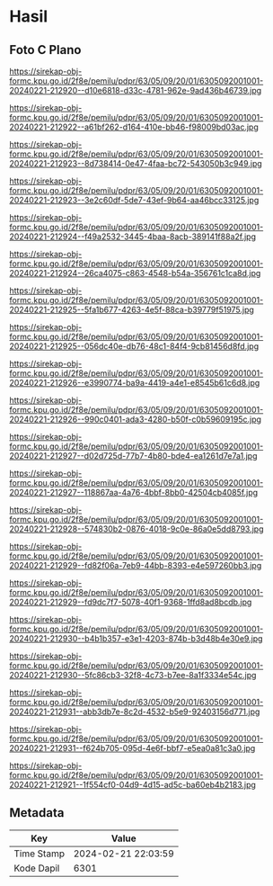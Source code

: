 # Hasil

## Foto C Plano

https://sirekap-obj-formc.kpu.go.id/2f8e/pemilu/pdpr/63/05/09/20/01/6305092001001-20240221-212920--d10e6818-d33c-4781-962e-9ad436b46739.jpg

https://sirekap-obj-formc.kpu.go.id/2f8e/pemilu/pdpr/63/05/09/20/01/6305092001001-20240221-212922--a61bf262-d164-410e-bb46-f98009bd03ac.jpg

https://sirekap-obj-formc.kpu.go.id/2f8e/pemilu/pdpr/63/05/09/20/01/6305092001001-20240221-212923--8d738414-0e47-4faa-bc72-543050b3c949.jpg

https://sirekap-obj-formc.kpu.go.id/2f8e/pemilu/pdpr/63/05/09/20/01/6305092001001-20240221-212923--3e2c60df-5de7-43ef-9b64-aa46bcc33125.jpg

https://sirekap-obj-formc.kpu.go.id/2f8e/pemilu/pdpr/63/05/09/20/01/6305092001001-20240221-212924--f49a2532-3445-4baa-8acb-389141f88a2f.jpg

https://sirekap-obj-formc.kpu.go.id/2f8e/pemilu/pdpr/63/05/09/20/01/6305092001001-20240221-212924--26ca4075-c863-4548-b54a-356761c1ca8d.jpg

https://sirekap-obj-formc.kpu.go.id/2f8e/pemilu/pdpr/63/05/09/20/01/6305092001001-20240221-212925--5fa1b677-4263-4e5f-88ca-b39779f51975.jpg

https://sirekap-obj-formc.kpu.go.id/2f8e/pemilu/pdpr/63/05/09/20/01/6305092001001-20240221-212925--056dc40e-db76-48c1-84f4-9cb81456d8fd.jpg

https://sirekap-obj-formc.kpu.go.id/2f8e/pemilu/pdpr/63/05/09/20/01/6305092001001-20240221-212926--e3990774-ba9a-4419-a4e1-e8545b61c6d8.jpg

https://sirekap-obj-formc.kpu.go.id/2f8e/pemilu/pdpr/63/05/09/20/01/6305092001001-20240221-212926--990c0401-ada3-4280-b50f-c0b59609195c.jpg

https://sirekap-obj-formc.kpu.go.id/2f8e/pemilu/pdpr/63/05/09/20/01/6305092001001-20240221-212927--d02d725d-77b7-4b80-bde4-ea1261d7e7a1.jpg

https://sirekap-obj-formc.kpu.go.id/2f8e/pemilu/pdpr/63/05/09/20/01/6305092001001-20240221-212927--118867aa-4a76-4bbf-8bb0-42504cb4085f.jpg

https://sirekap-obj-formc.kpu.go.id/2f8e/pemilu/pdpr/63/05/09/20/01/6305092001001-20240221-212928--574830b2-0876-4018-9c0e-86a0e5dd8793.jpg

https://sirekap-obj-formc.kpu.go.id/2f8e/pemilu/pdpr/63/05/09/20/01/6305092001001-20240221-212929--fd82f06a-7eb9-44bb-8393-e4e597260bb3.jpg

https://sirekap-obj-formc.kpu.go.id/2f8e/pemilu/pdpr/63/05/09/20/01/6305092001001-20240221-212929--fd9dc7f7-5078-40f1-9368-1ffd8ad8bcdb.jpg

https://sirekap-obj-formc.kpu.go.id/2f8e/pemilu/pdpr/63/05/09/20/01/6305092001001-20240221-212930--b4b1b357-e3e1-4203-874b-b3d48b4e30e9.jpg

https://sirekap-obj-formc.kpu.go.id/2f8e/pemilu/pdpr/63/05/09/20/01/6305092001001-20240221-212930--5fc86cb3-32f8-4c73-b7ee-8a1f3334e54c.jpg

https://sirekap-obj-formc.kpu.go.id/2f8e/pemilu/pdpr/63/05/09/20/01/6305092001001-20240221-212931--abb3db7e-8c2d-4532-b5e9-92403156d771.jpg

https://sirekap-obj-formc.kpu.go.id/2f8e/pemilu/pdpr/63/05/09/20/01/6305092001001-20240221-212931--f624b705-095d-4e6f-bbf7-e5ea0a81c3a0.jpg

https://sirekap-obj-formc.kpu.go.id/2f8e/pemilu/pdpr/63/05/09/20/01/6305092001001-20240221-212921--1f554cf0-04d9-4d15-ad5c-ba60eb4b2183.jpg


## Metadata

| Key        | Value               |
| ---------- | ------------------- |
| Time Stamp | 2024-02-21 22:03:59 |
| Kode Dapil | 6301                |




